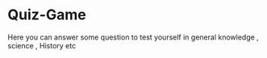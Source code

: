# Quiz-Game
Here you can answer some question to test yourself in general knowledge , science , History etc
